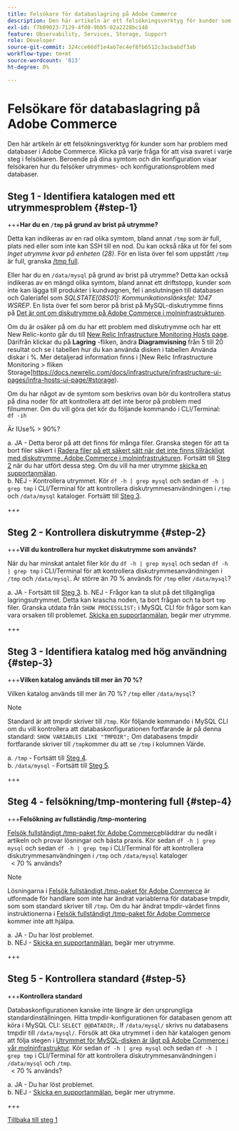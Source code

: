 ```yaml
---
title: Felsökare för databaslagring på Adobe Commerce
description: Den här artikeln är ett felsökningsverktyg för kunder som har problem med databaser i Adobe Commerce. Klicka på varje fråga för att visa svaret i varje steg i felsökaren. Beroende på dina symtom och din konfiguration visar felsökaren hur du felsöker utrymmes- och konfigurationsproblem med databaser.
exl-id: f7b09023-7129-4fd0-9bb5-02a2228bc148
feature: Observability, Services, Storage, Support
role: Developer
source-git-commit: 324cce66df1e4ab7ec4ef8fb6512c3acbabdf3ab
workflow-type: tm+mt
source-wordcount: '813'
ht-degree: 0%

---
```


# Felsökare för databaslagring på Adobe Commerce

Den här artikeln är ett felsökningsverktyg för kunder som har problem med databaser i Adobe Commerce. Klicka på varje fråga för att visa svaret i varje steg i felsökaren. Beroende på dina symtom och din konfiguration visar felsökaren hur du felsöker utrymmes- och konfigurationsproblem med databaser.

## Steg 1 - Identifiera katalogen med ett utrymmesproblem {#step-1}

+++**Har du en `/tmp` på grund av brist på utrymme?**

Detta kan indikeras av en rad olika symtom, bland annat `/tmp` som är full, plats ned eller som inte kan SSH till en nod. Du kan också råka ut för fel som _Inget utrymme kvar på enheten (28)_. För en lista över fel som uppstått `/tmp` är full, granska [/tmp full](/help/troubleshooting/miscellaneous/tmp-mount-full.md).

Eller har du en `/data/mysql` på grund av brist på utrymme? Detta kan också indikeras av en mängd olika symtom, bland annat ett driftstopp, kunder som inte kan lägga till produkter i kundvagnen, fel i anslutningen till databasen och Galeriafel som _SQLSTATE\[08S01\]: Kommunikationslänksfel: 1047 WSREP_. En lista över fel som beror på brist på MySQL-diskutrymme finns på [Det är ont om diskutrymme på Adobe Commerce i molninfrastrukturen](/help/troubleshooting/database/mysql-disk-space-is-low-on-magento-commerce-cloud.md).

Om du är osäker på om du har ett problem med diskutrymme och har ett New Relic-konto går du till [New Relic Infrastructure Monitoring Hosts page](https://docs.newrelic.com/docs/infrastructure/infrastructure-ui-pages/infra-hosts-ui-page/). Därifrån klickar du på **Lagring** -fliken, ändra **Diagramvisning** från 5 till 20 resultat och se i tabellen hur du kan använda disken i tabellen Använda diskar i %. Mer detaljerad information finns i [New Relic Infrastructure Monitoring > fliken Storage]https://docs.newrelic.com/docs/infrastructure/infrastructure-ui-pages/infra-hosts-ui-page/#storage).

Om du har något av de symtom som beskrivs ovan bör du kontrollera status på dina noder för att kontrollera att det inte beror på problem med filnummer. Om du vill göra det kör du följande kommando i CLI/Terminal:\
`df -ih`

Är IUse% > 90%?

a. JA - Detta beror på att det finns för många filer. Granska stegen för att ta bort filer säkert i [Radera filer på ett säkert sätt när det inte finns tillräckligt med diskutrymme, Adobe Commerce i molninfrastrukturen](/help/troubleshooting/miscellaneous/safely-delete-files-when-out-of-disk-space-adobe-commerce-on-our-cloud-architecture.md). Fortsätt till [Steg 2](#step-2) när du har utfört dessa steg. Om du vill ha mer utrymme [skicka en supportanmälan](/help/help-center-guide/help-center/magento-help-center-user-guide.md#submit-ticket).\
b. NEJ - Kontrollera utrymmet. Kör `df -h | grep mysql` och sedan `df -h | grep tmp` i CLI/Terminal för att kontrollera diskutrymmesanvändningen i `/tmp` och `/data/mysql` kataloger. Fortsätt till [Steg 3](#step-3).

+++

## Steg 2 - Kontrollera diskutrymme {#step-2}

+++**Vill du kontrollera hur mycket diskutrymme som används?**

När du har minskat antalet filer kör du `df -h | grep mysql` och sedan `df -h | grep tmp` i CLI/Terminal för att kontrollera diskutrymmesanvändningen i `/tmp` och `/data/mysql`. Är större än 70 % används för `/tmp` eller `/data/mysql`?

a. JA - Fortsätt till [Steg 3](#step-3).
b. NEJ - Frågor kan ta slut på det tillgängliga lagringsutrymmet. Detta kan krascha noden, ta bort frågan och ta bort `tmp` filer. Granska utdata från `SHOW PROCESSLIST;` i MySQL CLI för frågor som kan vara orsaken till problemet. [Skicka en supportanmälan](/help/help-center-guide/help-center/magento-help-center-user-guide.md#submit-ticket), begär mer utrymme.

+++

## Steg 3 - Identifiera katalog med hög användning {#step-3}

+++**Vilken katalog används till mer än 70 %?**

Vilken katalog används till mer än 70 %? `/tmp` eller `/data/mysql`?

>[!NOTE]
>
>Standard är att tmpdir skriver till `/tmp`. Kör följande kommando i MySQL CLI om du vill kontrollera att databaskonfigurationen fortfarande är på denna standard: `SHOW VARIABLES LIKE "TMPDIR";` Om databasens tmpdir fortfarande skriver till `/tmp`kommer du att se `/tmp` i kolumnen Värde.

a. `/tmp` - Fortsätt till [Steg 4](#step-4). \
b. `/data/mysql` - Fortsätt till [Steg 5](#step-5).

+++

## Steg 4 - felsökning/tmp-montering full {#step-4}

+++**Felsökning av fullständig /tmp-montering**

[Felsök fullständigt /tmp-paket för Adobe Commerce](/help/troubleshooting/miscellaneous/tmp-mount-full.md)bläddrar du nedåt i artikeln och provar lösningar och bästa praxis. Kör sedan `df -h | grep mysql` och sedan `df -h | grep tmp` i CLI/Terminal för att kontrollera diskutrymmesanvändningen i `/tmp` och `/data/mysql` kataloger\
  &lt; 70 % används?

>[!NOTE]
>
>Lösningarna i [Felsök fullständigt /tmp-paket för Adobe Commerce](/help/troubleshooting/miscellaneous/tmp-mount-full.md) är utformade för handlare som inte har ändrat variablerna för database tmpdir, som som standard skriver till `/tmp`. Om du har ändrat tmpdir-värdet finns instruktionerna i [Felsök fullständigt /tmp-paket för Adobe Commerce](/help/troubleshooting/miscellaneous/tmp-mount-full.md) kommer inte att hjälpa.

a. JA - Du har löst problemet. \
b. NEJ - [Skicka en supportanmälan](/help/help-center-guide/help-center/magento-help-center-user-guide.md#submit-ticket), begär mer utrymme.

+++

## Steg 5 - Kontrollera standard {#step-5}

+++**Kontrollera standard**

Databaskonfigurationen kanske inte längre är den ursprungliga standardinställningen. Hitta tmpdir-konfigurationen för databasen genom att köra i MySQL CLI: `SELECT @@DATADIR;`. If `/data/mysql/` skrivs nu databasens tmpdir till `/data/mysql/`. Försök att öka utrymmet i den här katalogen genom att följa stegen i [Utrymmet för MySQL-disken är lågt på Adobe Commerce i vår molninfrastruktur](/help/troubleshooting/database/mysql-disk-space-is-low-on-magento-commerce-cloud.md). Kör sedan `df -h | grep mysql` och sedan `df -h | grep tmp` i CLI/Terminal för att kontrollera diskutrymmesanvändningen i `/data/mysql` och `/tmp`.\
  &lt; 70 % används?

a. JA - Du har löst problemet. \
b. NEJ - [Skicka en supportanmälan](/help/help-center-guide/help-center/magento-help-center-user-guide.md#submit-ticket), begär mer utrymme.

+++

[Tillbaka till steg 1](#step-1)
